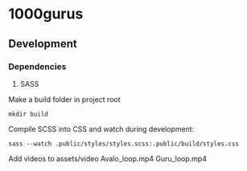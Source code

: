 # 1000gurus

## Development

### Dependencies
1. SASS

Make a build folder in project root

```
mkdir build
```

Compile SCSS into CSS and watch during development:

```
sass --watch .public/styles/styles.scss:.public/build/styles.css
```

Add videos to assets/video
Avalo_loop.mp4
Guru_loop.mp4
